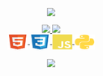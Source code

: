 <p align="center">
  <a href="https://github.com/maxinocencio">
  <img src="https://github.com/maxinocencio/maxinocencio/blob/main/bem%20vindo.png?raw=true" draggable="false"/>
</p>

 <div align="center">
  <a href="https://github.com/maxinocencio">
  <img height="160em" src="https://github-readme-stats.vercel.app/api?username=maxinocencio&show_icons=true&theme=shades-of-purple&include_all_commits=true&count_private=true" draggable="false"/>
  <img height="160em" src="https://github-readme-stats.vercel.app/api/top-langs/?username=maxinocencio&layout=compact&langs_count=16&theme=shades-of-purple" draggable="false"/>
<div>
<div style="display: inline_block" >
  <img align="center" height="30" width="40" src="https://raw.githubusercontent.com/devicons/devicon/master/icons/html5/html5-original.svg" draggable="false">
  <img align="center" height="30" width="40" src="https://raw.githubusercontent.com/devicons/devicon/master/icons/css3/css3-original.svg" draggable="false">
  <img align="center" height="30" width="40" src="https://raw.githubusercontent.com/devicons/devicon/master/icons/javascript/javascript-plain.svg" draggable="false">
  <img align="center" height="30" width="40" src="https://raw.githubusercontent.com/devicons/devicon/master/icons/python/python-plain.svg" draggable="false">
</div>
  <br>
  <a href="https://matias.ma/nsfw/">
  <img align="center" src="https://assets.change.org/photos/9/ea/kp/xOEakPOLpNNhOUd-1600x900-noPad.jpg?1539704331" draggable="false">
  </a>
